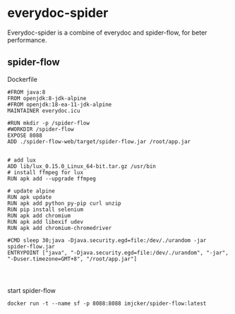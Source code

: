 # everydoc-spider

Everydoc-spider is a combine of everydoc and spider-flow, for beter performance.



## spider-flow

Dockerfile

```shell
#FROM java:8
FROM openjdk:8-jdk-alpine
#FROM openjdk:18-ea-11-jdk-alpine
MAINTAINER everydoc.icu

#RUN mkdir -p /spider-flow
#WORKDIR /spider-flow
EXPOSE 8088
ADD ./spider-flow-web/target/spider-flow.jar /root/app.jar


# add lux
ADD lib/lux_0.15.0_Linux_64-bit.tar.gz /usr/bin
# install ffmpeg for lux
RUN apk add --upgrade ffmpeg

# update alpine
RUN apk update
RUN apk add python py-pip curl unzip
RUN pip install selenium
RUN apk add chromium
RUN apk add libexif udev
RUN apk add chromium-chromedriver

#CMD sleep 30;java -Djava.security.egd=file:/dev/./urandom -jar spider-flow.jar
ENTRYPOINT ["java", "-Djava.security.egd=file:/dev/./urandom", "-jar", "-Duser.timezone=GMT+8", "/root/app.jar"]




```

 

start spider-flow

```shell
docker run -t --name sf -p 8088:8088 imjcker/spider-flow:latest


```

